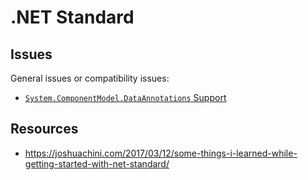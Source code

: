 # .NET Standard

## Issues

General issues or compatibility issues:

* [`System.ComponentModel.DataAnnotations` Support](https://github.com/dotnet/standard/issues/450)

## Resources

* https://joshuachini.com/2017/03/12/some-things-i-learned-while-getting-started-with-net-standard/
